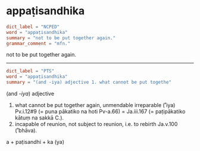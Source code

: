 # appaṭisandhika

``` toml
dict_label = "NCPED"
word = "appaṭisandhika"
summary = "not to be put together again."
grammar_comment = "mfn."
```

not to be put together again.

--------------------

``` toml
dict_label = "PTS"
word = "appaṭisandhika"
summary = "(and -iya) adjective 1. what cannot be put togethe"
```

(and *\-iya*) adjective

1. what cannot be put together again, unmendable irreparable (˚iya) Pv.i.12#9 (= puna pākatiko na hoti Pv\-a.66) = Ja.iii.167 (= paṭipākatiko kātuṃ na sakkā C.).
2. incapable of reunion, not subject to reunion, i.e. to rebirth Ja.v.100 (˚bhāva).

a \+ paṭisandhi \+ ka (ya)

